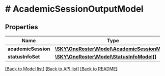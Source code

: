 # # AcademicSessionOutputModel

## Properties

Name | Type | Description | Notes
------------ | ------------- | ------------- | -------------
**academicSession** | [**\SKY\OneRoster\Model\AcademicSessionModel**](AcademicSessionModel.md) |  | [optional]
**statusInfoSet** | [**\SKY\OneRoster\Model\StatusInfoModel[]**](StatusInfoModel.md) |  | [optional]

[[Back to Model list]](../../README.md#models) [[Back to API list]](../../README.md#endpoints) [[Back to README]](../../README.md)
